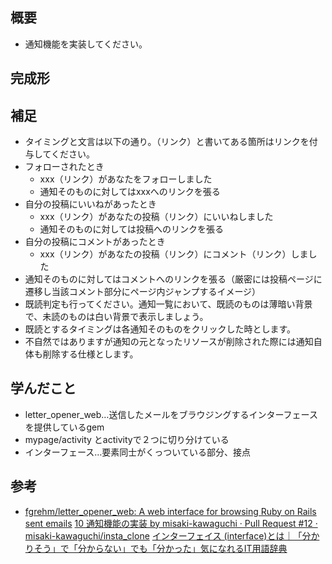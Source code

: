 ## 概要
- 通知機能を実装してください。

## 完成形

## 補足
- タイミングと文言は以下の通り。（リンク）と書いてある箇所はリンクを付与してください。
- フォローされたとき
  - xxx（リンク）があなたをフォローしました
  - 通知そのものに対してはxxxへのリンクを張る
- 自分の投稿にいいねがあったとき
  - xxx（リンク）があなたの投稿（リンク）にいいねしました
  - 通知そのものに対しては投稿へのリンクを張る
- 自分の投稿にコメントがあったとき
  - xxx（リンク）があなたの投稿（リンク）にコメント（リンク）しました
- 通知そのものに対してはコメントへのリンクを張る（厳密には投稿ページに遷移し当該コメント部分にページ内ジャンプするイメージ）
- 既読判定も行ってください。通知一覧において、既読のものは薄暗い背景で、未読のものは白い背景で表示しましょう。
- 既読とするタイミングは各通知そのものをクリックした時とします。
- 不自然ではありますが通知の元となったリソースが削除された際には通知自体も削除する仕様とします。

## 学んだこと
- letter_opener_web…送信したメールをブラウジングするインターフェースを提供しているgem
- mypage/activity とactivityで２つに切り分けている
- インターフェース…要素同士がくっついている部分、接点


## 参考
- [fgrehm/letter_opener_web: A web interface for browsing Ruby on Rails sent emails](https://github.com/fgrehm/letter_opener_web)
[10 通知機能の実装 by misaki-kawaguchi · Pull Request #12 · misaki-kawaguchi/insta_clone](https://github.com/misaki-kawaguchi/insta_clone/pull/12)
[インターフェイス (interface)とは｜「分かりそう」で「分からない」でも「分かった」気になれるIT用語辞典](https://wa3.i-3-i.info/word11374.html)